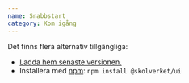 ```yaml
---
name: Snabbstart
category: Kom igång
---
```


Det finns flera alternativ tillgängliga:

- [Ladda hem senaste versionen.](https://dist/archive/skolverket-component-library-v1.0.0.zip)
- Installera med [npm](https://www.npmjs.com/): `npm install @skolverket/ui`
